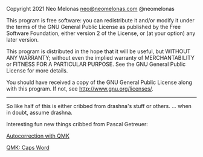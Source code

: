 Copyright 2021 Neo Melonas neo@neomelonas.com @neomelonas

This program is free software: you can redistribute it and/or modify
it under the terms of the GNU General Public License as published by
the Free Software Foundation, either version 2 of the License, or
(at your option) any later version.

This program is distributed in the hope that it will be useful,
but WITHOUT ANY WARRANTY; without even the implied warranty of
MERCHANTABILITY or FITNESS FOR A PARTICULAR PURPOSE.  See the
GNU General Public License for more details.

You should have received a copy of the GNU General Public License
along with this program.  If not, see <http://www.gnu.org/licenses/>.

---

So like half of this is either cribbed from drashna's stuff or others.
... when in doubt, assume drashna.




Interesting fun new things cribbed from Pascal Getreuer:

[Autocorrection with QMK](https://getreuer.info/posts/keyboards/autocorrection/index.html)

[QMK: Caps Word](https://getreuer.info/posts/keyboards/caps-word/index.html)
